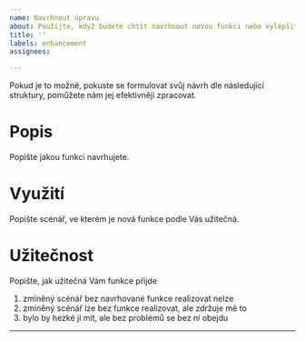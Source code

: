 ```yaml
---
name: Navrhnout úpravu
about: Použijte, když budete chtít navrhnout novou funkci nebo vylepšit stávající funkci.
title: ''
labels: enhancement
assignees: 

---
```

Pokud je to možné, pokuste se formulovat svůj návrh dle následující struktury, pomůžete nám jej efektivněji zpracovat.

# Popis
Popište jakou funkci navrhujete. 

# Využití
Popište scénář, ve kterém je nová funkce podle Vás užitečná. 

# Užitečnost
Popište, jak užitečná Vám funkce přijde
1. zmíněný scénář bez navrhované funkce realizovat nelze 
2. zmíněný scénář lze bez funkce realizovat, ale zdržuje mě to
3. bylo by hezké ji mít, ale bez problémů se bez ní obejdu
****
